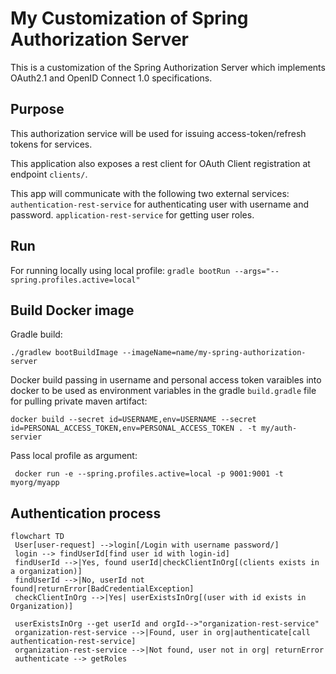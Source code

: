 # My Customization of Spring Authorization Server
This is a customization of the Spring Authorization Server which implements OAuth2.1 and OpenID Connect 1.0 specifications.


## Purpose
This authorization service will be used for issuing access-token/refresh tokens for services. 

This application also exposes a rest client for OAuth Client registration at endpoint `clients/`.

This app will communicate with the following two external services:
`authentication-rest-service` for authenticating user with username and password.
`application-rest-service` for getting user roles.

## Run
For running locally using local profile:
`gradle bootRun --args="--spring.profiles.active=local"`

## Build Docker image
Gradle build:
```
./gradlew bootBuildImage --imageName=name/my-spring-authorization-server
```
Docker build passing in username and personal access token varaibles into docker to be used as environment variables in the gradle `build.gradle` file for pulling private maven artifact:
```
docker build --secret id=USERNAME,env=USERNAME --secret id=PERSONAL_ACCESS_TOKEN,env=PERSONAL_ACCESS_TOKEN . -t my/auth-servier
```

Pass local profile as argument:
```
 docker run -e --spring.profiles.active=local -p 9001:9001 -t myorg/myapp
```


## Authentication process
```mermaid
flowchart TD
 User[user-request] -->login[/Login with username password/]
 login --> findUserId[find user id with login-id]
 findUserId -->|Yes, found userId|checkClientInOrg[(clients exists in a organization)]
 findUserId -->|No, userId not found|returnError[BadCredentialException]
 checkClientInOrg -->|Yes| userExistsInOrg[(user with id exists in Organization)]

 userExistsInOrg --get userId and orgId-->"organization-rest-service"
 organization-rest-service -->|Found, user in org|authenticate[call authentication-rest-service]
 organization-rest-service -->|Not found, user not in org| returnError
 authenticate --> getRoles
```

